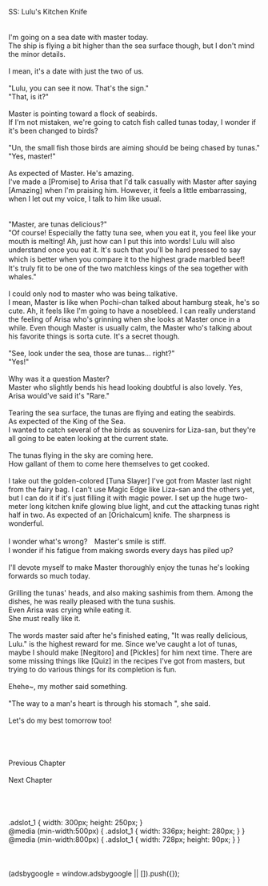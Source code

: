 <br/>
<br/>
<br/>
SS: Lulu's Kitchen Knife<br/>
<br/>
 <br/>
I'm going on a sea date with master today.<br/>
The ship is flying a bit higher than the sea surface though, but I don't mind the minor details.<br/>
<br/>
I mean, it's a date with just the two of us.<br/>
<br/>
"Lulu, you can see it now. That's the sign."<br/>
"That, is it?"<br/>
<br/>
Master is pointing toward a flock of seabirds.<br/>
If I'm not mistaken, we're going to catch fish called tunas today, I wonder if it's been changed to birds?<br/>
<br/>
"Un, the small fish those birds are aiming should be being chased by tunas."<br/>
"Yes, master!"<br/>
<br/>
As expected of Master. He's amazing.<br/>
I've made a [Promise] to Arisa that I'd talk casually with Master after saying [Amazing] when I'm praising him. However, it feels a little embarrassing, when I let out my voice, I talk to him like usual.<br/>
<TLN: Lulu usually talks to Satou in formal tone.><br/>
<br/>
"Master, are tunas delicious?"<br/>
"Of course! Especially the fatty tuna see, when you eat it, you feel like your mouth is melting! Ah, just how can I put this into words! Lulu will also understand once you eat it. It's such that you'll be hard pressed to say which is better when you compare it to the highest grade marbled beef!　It's truly fit to be one of the two matchless kings of the sea together with whales."<br/>
<br/>
I could only nod to master who was being talkative.<br/>
I mean, Master is like when Pochi-chan talked about hamburg steak, he's so cute. Ah, it feels like I'm going to have a nosebleed. I can really understand the feeling of Arisa who's grinning when she looks at Master once in a while. Even though Master is usually calm, the Master who's talking about his favorite things is sorta cute. It's a secret though.<br/>
<br/>
"See, look under the sea, those are tunas... right?"<br/>
"Yes!"<br/>
<br/>
Why was it a question Master?<br/>
Master who slightly bends his head looking doubtful is also lovely. Yes, Arisa would've said it's "Rare."<br/>
<br/>
Tearing the sea surface, the tunas are flying and eating the seabirds.<br/>
As expected of the King of the Sea.<br/>
I wanted to catch several of the birds as souvenirs for Liza-san, but they're all going to be eaten looking at the current state.<br/>
<br/>
The tunas flying in the sky are coming here.<br/>
How gallant of them to come here themselves to get cooked.<br/>
<br/>
I take out the golden-colored [Tuna Slayer] I've got from Master last night from the fairy bag. I can't use Magic Edge like Liza-san and the others yet, but I can do it if it's just filling it with magic power. I set up the huge two-meter long kitchen knife glowing blue light, and cut the attacking tunas right half in two. As expected of an [Orichalcum] knife. The sharpness is wonderful.<br/>
<br/>
I wonder what's wrong?　Master's smile is stiff.<br/>
I wonder if his fatigue from making swords every days has piled up?<br/>
<br/>
I'll devote myself to make Master thoroughly enjoy the tunas he's looking forwards so much today.<br/>
<br/>
Grilling the tunas' heads, and also making sashimis from them. Among the dishes, he was really pleased with the tuna sushis.<br/>
Even Arisa was crying while eating it.<br/>
She must really like it.<br/>
<br/>
The words master said after he's finished eating, "It was really delicious, Lulu." is the highest reward for me. Since we've caught a lot of tunas, maybe I should make [Negitoro] and [Pickles] for him next time. There are some missing things like [Quiz] in the recipes I've got from masters, but trying to do various things for its completion is fun.<br/>
<br/>
Ehehe~, my mother said something.<br/>
<br/>
"The way to a man's heart is through his stomach ", she said.<br/>
<br/>
Let's do my best tomorrow too!<br/>
<br/>
<br/>
<br/>
<br/>
Previous Chapter<br/>
<br/>
Next Chapter <br/>
<br/>
<br/>
<br/>
<br/>
.adslot_1 { width: 300px; height: 250px; }<br/>
@media (min-width:500px) { .adslot_1 { width: 336px; height: 280px; } }<br/>
@media (min-width:800px) { .adslot_1 { width: 728px; height: 90px; } }<br/>
<br/>
<br/>
<br/>
(adsbygoogle = window.adsbygoogle || []).push({});<br/>
<br/>
<br/>
<br/>
<br/>
